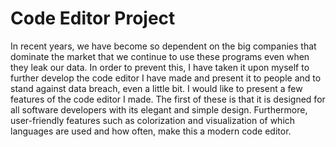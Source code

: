 # Code Editor Project

In recent years, we have become so dependent on the big companies that dominate the market that we continue to use these programs even when they leak our data. In order to prevent this, I have taken it upon myself to further develop the code editor I have made and present it to people and to stand against data breach, even a little bit.
I would like to present a few features of the code editor I made. The first of these is that it is designed for all software developers with its elegant and simple design. Furthermore, user-friendly features such as colorization and visualization of which languages are used and how often, make this a modern code editor.
